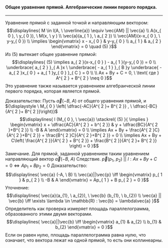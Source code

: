 #### Общее уравнение прямой. Алгебраические линии первого порядка.
---
Уравнение прямой с заданной точкой и направляющим вектором:
$$\displaylines{
M \in l(A, \  \overline{a}) \equiv \vec{AM} || \vec{a} \\
A(x_{ 0 }, \  y_{ 0 }), \  M(x, \ y ) \\
\vec{a}(a_{ 1 }, \  a_{ 2 }) \\
\vec{AM}(x-x_{ 0 }, \  y-y_{ 0 }) \\
\implies \begin{vmatrix}
x - x_{ 0 } & y-y_{ 0 } \\
a_{ 1 }  &  a_{ 2 }
\end{vmatrix} = 0  \quad  (5)
}$$
Из ${\displaystyle (5)}$ вытекает общее уравнение прямой:
$$\displaylines{
(5) \implies a_{ 2 }(x-x_{ 0 } ) - a_{ 1 }(y-y_{ 0 }) = 0 \\
\underbrace{ a_{ 2 } }_{ A }x \  \underbrace{ - a_{ 1 } }_{ B }y \underbrace{ - a_{ 2 }x_{ 0 } + a_{ 1 }y_{ 0 } }_{ C } = 0 \\ \\
Ax + By + C = 0, \  \text{ где }  A^{ 2 } + B^{ 2 } \neq 0
}$$
Это уравнение также называется уравнением алгебраической линии первого порядка, которая является прямой.

Доказательство:
Пусть ${\vec{a}(-B, \ A)}$ от общего уравнения прямой, и ${\displaystyle \ M_{ 0 } \left( \dfrac{-AC}{A^{ 2 }+ B^{ 2 }} , \ \dfrac{-BC}{A^{ 2 }+ B^{ 2 }}\right)}$
$$\displaylines{
l (M_{ 0 }, \  \vec{a}) \stackrel{ (5) }{ \implies }  \begin{vmatrix}
x + \dfrac{AC}{A^{ 2 } + b^{ 2 }}  & y + \dfrac{BC}{A^{ 2 }+B^{ 2 }} \\
 -B & A
\end{vmatrix} = 0 \\
\implies  Ax  + By + \frac{A^{ 2 }C}{A^{ 2 }+B^{ 2 }} + \frac{B^{ 2 }C}{A^{ 2 }+B^{ 2 }} = 0 \\
\implies  Ax + By + C\left( \frac{A^{ 2 }}{A^{ 2 } + B^{ 2 }} + \frac{B^{ 2 }}{A^{ 2 }+ B^{ 2 }}   \right) = 0
}$$
Замечание. Для прямой, заданной уравнением таким уравнением направляющий вектор ${\vec{a}(-B, \ A)}$
Следствие. ${\vec{p}(p_{ 1 }, \ p_{ 2 }) \ || \  l:Ax+By+C = 0 \iff Ap_{ 1 } + Bp_{ 2 } = 0}$
Доказательство:
$$\displaylines{
\vec{a} (-A, \  B) \\
\vec{a}||\vec{p} \iff \begin{vmatrix}
p_{ 1 } & p_{ 2 }  \\
-B & A 
\end{vmatrix} = Ap_{ 1 } + B p_{ 2 } = 0
}$$
Уточнение:
$$\displaylines{
\vec{a}(a_{1}, \  a_{2}), \  \vec{b} (b_{1}, \  b_{2}) \\
\vec{a} || \vec{b} \iff  \exists \lambda \in  \mathbb{R} : \vec{b} = \lambda\vec{a} 
}$$
Определитель как проверка измеряет площадь параллелограмма, образованного этими двумя векторами. 
$$\displaylines{
\vec{a}||\vec{b} \iff  \begin{vmatrix}
a_{1} & a_{2} \\
b_{1} & b_{2}
\end{vmatrix} = 0
}$$
Если он равен нулю, площадь параллелограмма равна нулю, что означает, что вектора лежат на одной прямой, то есть они коллинеарны.